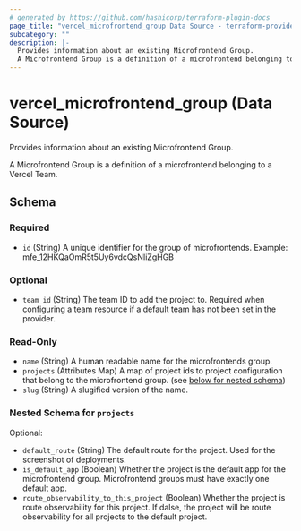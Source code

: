 ```yaml
---
# generated by https://github.com/hashicorp/terraform-plugin-docs
page_title: "vercel_microfrontend_group Data Source - terraform-provider-vercel"
subcategory: ""
description: |-
  Provides information about an existing Microfrontend Group.
  A Microfrontend Group is a definition of a microfrontend belonging to a Vercel Team.
---
```


# vercel_microfrontend_group (Data Source)

Provides information about an existing Microfrontend Group.

A Microfrontend Group is a definition of a microfrontend belonging to a Vercel Team.



<!-- schema generated by tfplugindocs -->
## Schema

### Required

- `id` (String) A unique identifier for the group of microfrontends. Example: mfe_12HKQaOmR5t5Uy6vdcQsNIiZgHGB

### Optional

- `team_id` (String) The team ID to add the project to. Required when configuring a team resource if a default team has not been set in the provider.

### Read-Only

- `name` (String) A human readable name for the microfrontends group.
- `projects` (Attributes Map) A map of project ids to project configuration that belong to the microfrontend group. (see [below for nested schema](#nestedatt--projects))
- `slug` (String) A slugified version of the name.

<a id="nestedatt--projects"></a>
### Nested Schema for `projects`

Optional:

- `default_route` (String) The default route for the project. Used for the screenshot of deployments.
- `is_default_app` (Boolean) Whether the project is the default app for the microfrontend group. Microfrontend groups must have exactly one default app.
- `route_observability_to_this_project` (Boolean) Whether the project is route observability for this project. If dalse, the project will be route observability for all projects to the default project.
